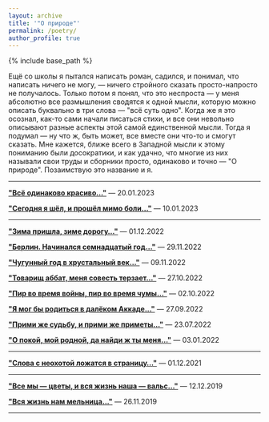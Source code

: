 ```yaml
---
layout: archive
title: '"О природе"'
permalink: /poetry/
author_profile: true
---
```


{% include base_path %}

Ещё со школы я пытался написать роман, садился, и понимал, что написать ничего не могу, — ничего 
стройного сказать просто-напросто не получалось. Только потом я понял, что это неспроста — у меня абсолютно все 
размышления сводятся к одной мысли, которую можно описать буквально в три слова — "всё суть одно". Когда же я это 
осознал, как-то сами начали писаться стихи, и все они невольно описывают разные аспекты этой самой единственной мысли. 
Тогда я подумал — ну что ж, быть может, все вместе они что-то и смогут сказать. Мне кажется, ближе всего в Западной 
мысли к этому пониманию были досократики, и как удачно, что многие из них называли свои труды и сборники просто, 
одинаково и точно — "О природе". Позаимствую это название и я.

<hr color="#888888" size="4" noshade>

<b><a href="https://areyde.com/poetry/2023-01-20">"Всё одинаково красиво…"</a></b> — 20.01.2023

<b><a href="https://areyde.com/poetry/2023-01-10">"Сегодня я шёл, и прошёл мимо боли…"</a></b> — 10.01.2023

<hr color="#888888" size="4" noshade>

<b><a href="https://areyde.com/poetry/2022-12-01">"Зима пришла, зиме дорогу…"</a></b> — 01.12.2022

<b><a href="https://areyde.com/poetry/2022-11-29">"Берлин. Начинался семнадцатый год…"</a></b> — 29.11.2022

<b><a href="https://areyde.com/poetry/2022-11-09">"Чугунный год в хрустальный век…"</a></b> — 09.11.2022 

<b><a href="https://areyde.com/poetry/2022-10-27">"Товарищ аббат, меня совесть терзает…"</a></b>  — 27.10.2022

<b><a href="https://areyde.com/poetry/2022-10-02">"Пир во время войны, пир во время чумы…"</a></b>  — 02.10.2022

<b><a href="https://areyde.com/poetry/2022-09-27">"Я мог бы родиться в далёком Аккаде…"</a></b>  — 27.09.2022

<b><a href="https://areyde.com/poetry/2022-07-23">"Прими же судьбу, и прими же приметы…"</a></b> — 23.07.2022

<b><a href="https://areyde.com/poetry/2022-01-03">"О покой, мой родной, да найди ж ты меня…"</a></b> — 03.01.2022

<hr color="#888888" size="4" noshade>

<b><a href="https://areyde.com/poetry/2021-12-01">"Слова с неохотой ложатся в страницу…"</a></b> — 01.12.2021

<hr color="#888888" size="4" noshade>

<b><a href="https://areyde.com/poetry/2019-12-12">"Все мы — цветы, и вся жизнь наша — вальс…"</a></b> — 12.12.2019

<b><a href="https://areyde.com/poetry/2019-11-26">"Вся жизнь нам мельница…"</a></b> — 26.11.2019

<hr color="#888888" size="4" noshade>

[comment]: <> (<b>ⓘ</b> <span style="color:#888888;"><i>Изредка, я не выкладываю отдельные стихи в публичный доступ. Обычно это вызвано какими-то моральными причинами. )

[comment]: <> (Если вы напишете мне, я с радостью их вам пришлю!</i></span>)